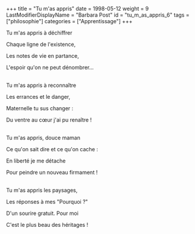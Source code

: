 +++
title = "Tu m'as appris"
date = 1998-05-12
weight = 9
LastModifierDisplayName = "Barbara Post"
id = "tu_m_as_appris_6"
tags = ["philosophie"]
categories = ["Apprentissage"]
+++

Tu m'as appris à déchiffrer

Chaque ligne de l'existence,

Les notes de vie en partance,

L'espoir qu'on ne peut dénombrer...

 \
Tu m'as appris à reconnaître

Les errances et le danger,

Maternelle tu sus changer :

Du ventre au cœur j'ai pu renaître !

 \
Tu m'as appris, douce maman

Ce qu'on sait dire et ce qu'on cache :

En liberté je me détache

Pour peindre un nouveau firmament !

 \
Tu m'as appris les paysages,

Les réponses à mes "Pourquoi ?"

D'un sourire gratuit. Pour moi

C'est le plus beau des héritages !
